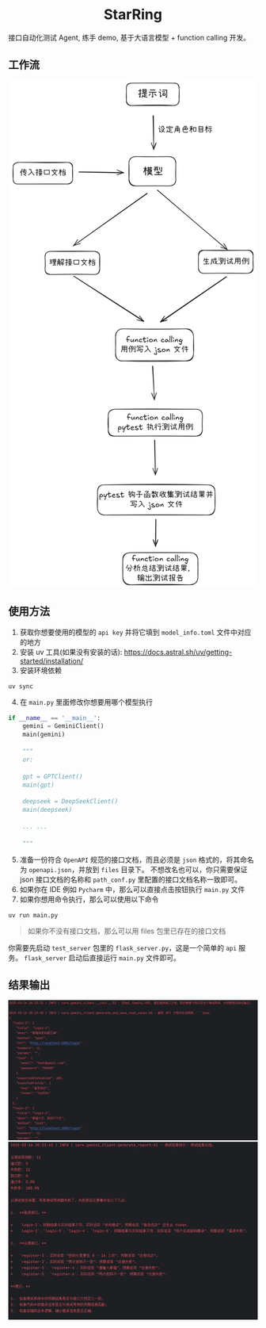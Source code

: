 <h1 align="center">StarRing</h1>

接口自动化测试 Agent, 练手 demo, 基于大语言模型 + function calling 开发。


## 工作流
<div align="center">
    <img src="workflow.png">
</div>

## 使用方法
1. 获取你想要使用的模型的 `api key` 并将它填到 `model_info.toml` 文件中对应的地方
2. 安装 uv 工具(如果没有安装的话): https://docs.astral.sh/uv/getting-started/installation/
3. 安装环境依赖
```commandline
uv sync
```
4. 在 `main.py` 里面修改你想要用哪个模型执行
```python
if __name__ == '__main__':
    gemini = GeminiClient()
    main(gemini)

    """
    or: 
    
    gpt = GPTClient()
    main(gpt)
    
    deepseek = DeepSeekClient()
    main(deepseek)
    
    ... ...
    
    """
```
5. 准备一份符合 `OpenAPI` 规范的接口文档，而且必须是 `json` 格式的，将其命名为 `openapi.json`，并放到 `files` 目录下。 不想改名也可以，你只需要保证 json 接口文档的名称和 `path_conf.py` 里配置的接口文档名称一致即可。
6. 如果你在 IDE 例如 `Pycharm` 中，那么可以直接点击按钮执行 `main.py` 文件
7. 如果你想用命令执行，那么可以使用以下命令
```commandline
uv run main.py
```


> 如果你不没有接口文档，那么可以用 files 包里已存在的接口文档

你需要先启动 `test_server` 包里的 `flask_server.py`，这是一个简单的 `api` 服务。
`flask_server` 启动后直接运行 `main.py` 文件即可。


## 结果输出
<div align="center">
    <img src="test_result1.png">
    <img src="test_result2.png">
</div>